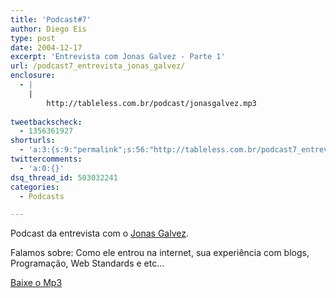 ```yaml
---
title: 'Podcast#7'
author: Diego Eis
type: post
date: 2004-12-17
excerpt: 'Entrevista com Jonas Galvez - Parte 1'
url: /podcast7_entrevista_jonas_galvez/
enclosure:
  - |
    |
        http://tableless.com.br/podcast/jonasgalvez.mp3
        
tweetbackscheck:
  - 1356361927
shorturls:
  - 'a:3:{s:9:"permalink";s:56:"http://tableless.com.br/podcast7_entrevista_jonas_galvez";s:7:"tinyurl";s:26:"http://tinyurl.com/4ybqprf";s:4:"isgd";s:19:"http://is.gd/wyXMv8";}'
twittercomments:
  - 'a:0:{}'
dsq_thread_id: 503032241
categories:
  - Podcasts

---
```

Podcast da entrevista com o [Jonas Galvez][1].
              
Falamos sobre: Como ele entrou na internet, sua experiência com blogs, Programação, Web Standards e etc&#8230; 

[Baixe o Mp3][2]

 [1]: http://www.jonasgalvez.com/
 [2]: http://tableless.com.br/podcast/jonasgalvez.mp3
